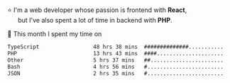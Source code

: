 ⭐ I'm a web developer whose passion is frontend with <b>React</b>,<br/>
&nbsp; &nbsp; &nbsp; but I've also spent a lot of time in backend with <b>PHP</b>.

📅 This month I spent my time on

<!--START_SECTION:waka-->

```txt
TypeScript                 48 hrs 38 mins  ##############...........   56.55 %
PHP                        13 hrs 43 mins  ####.....................   15.96 %
Other                      5 hrs 37 mins   ##.......................   06.54 %
Bash                       4 hrs 56 mins   #........................   05.75 %
JSON                       2 hrs 35 mins   #........................   03.02 %
```

<!--END_SECTION:waka-->
